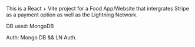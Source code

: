 This is a React + Vite project for a Food App/Website that intergrates Stripe as a payment option as well as the Lightning Network.

DB used: MongoDB

Auth: Mongo DB && LN Auth.
